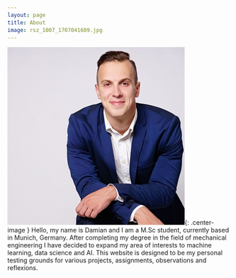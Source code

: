 ```yaml
---
layout: page
title: About
image: rsz_1007_1707041609.jpg
--- 
```

![alt text](/assets/rsz_1007_1707041609.jpg){: .center-image }
Hello, my name is Damian and I am a M.Sc student, currently based in Munich, Germany. After completing my degree in the field of mechanical engineering I have decided to expand my area of interests to machine learning, data science and AI. 
This website is designed to be my personal testing grounds for various projects, assignments, observations and reflexions.   

